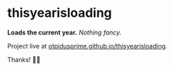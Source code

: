 # thisyearisloading
**Loads the current year.** *Nothing fancy.*

Project live at [otpidusprime.github.io/thisyearisloading](https://otpidusprime.github.io/thisyearisloading/).

Thanks! 🙌🏽